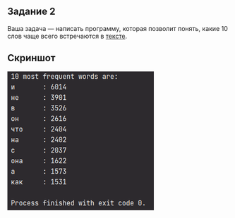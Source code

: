 ## Задание 2

Ваша задача — написать программу, 
которая позволит понять, какие 10 слов чаще всего встречаются в [тексте](./Text2.txt).

## Скриншот

![Screenshot](Task2.png)